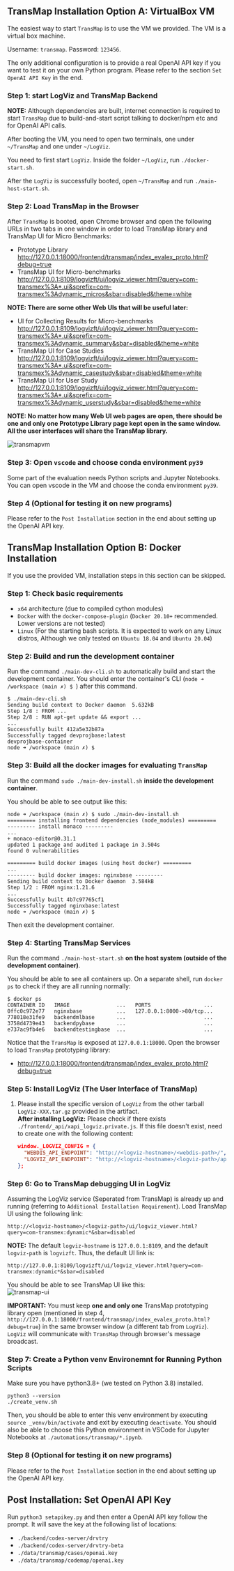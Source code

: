 
## TransMap Installation Option A: VirtualBox VM

The easiest way to start `TransMap` is to use the VM we provided. The VM is a virtual box machine.

Username: `transmap`. Password: `123456`.

The only additional configuration is to provide a real OpenAI API key if you want to test it on your own Python program. Please refer to the section `Set OpenAI API Key` in the end.

### **Step 1: start LogViz and TransMap Backend**

**NOTE:** Although dependencies are built, internet connection is required to start `TransMap` due to build-and-start script talking to docker/npm etc and for OpenAI API calls.

After booting the VM, you need to open two terminals, one under `~/TransMap` and one under `~/LogViz`.


You need to first start `LogViz`. Inside the folder `~/LogViz`, run `./docker-start.sh`. 

After the `LogViz` is successfully booted, open `~/TransMap` and run `./main-host-start.sh`.

### **Step 2: Load TransMap in the Browser**

After `TransMap` is booted, open Chrome browser and open the following URLs in two tabs in one window in order to load TransMap library and TransMap UI for Micro Benchmarks:

- Prototype Library   
  http://127.0.0.1:18000/frontend/transmap/index_evalex_proto.html?debug=true
- TransMap UI for Micro-benchmarks   
  http://127.0.0.1:8109/logvizft/ui/logviz_viewer.html?query=com-transmex%3A*.ui&sprefix=com-transmex%3Adynamic_micros&sbar=disabled&theme=white

**NOTE: There are some other Web UIs that will be useful later:**  

- UI for Collecting Results for Micro-benchmarks  
  http://127.0.0.1:8109/logvizft/ui/logviz_viewer.html?query=com-transmex%3A*.ui&sprefix=com-transmex%3Adynamic_summary&sbar=disabled&theme=white  
- TransMap UI for Case Studies   
  http://127.0.0.1:8109/logvizft/ui/logviz_viewer.html?query=com-transmex%3A*.ui&sprefix=com-transmex%3Adynamic_casestudy&sbar=disabled&theme=white
- TransMap UI for User Study  
  http://127.0.0.1:8109/logvizft/ui/logviz_viewer.html?query=com-transmex%3A*.ui&sprefix=com-transmex%3Adynamic_userstudy&sbar=disabled&theme=white  

**NOTE: No matter how many Web UI web pages are open, there should be one and only one Prototype Library page kept open in the same window. All the user interfaces will share the TransMap library.**

![transmapvm](./pics/transmap-vm.png)

### **Step 3: Open `vscode` and choose conda environment `py39`**

Some part of the evaluation needs Python scripts and Jupyter Notebooks. You can open vscode in the VM and choose the conda environment `py39`. 

### **Step 4 (Optional for testing it on new programs)**

Please refer to the `Post Installation` section in the end about setting up the OpenAI API key.



## TransMap Installation Option B: Docker Installation

If you use the provided VM, installation steps in this section can be skipped.

### **Step 1: Check basic requirements**
- `x64` architecture (due to compiled cython modules)
- `Docker` with the `docker-compose-plugin` (`Docker 20.10+` recommended. Lower versions are not tested)
- `Linux` (For the starting bash scripts. It is expected to work on any Linux distros, Although we only tested on `Ubuntu 18.04` and `Ubuntu 20.04`)

### **Step 2: Build and run the development container**

Run the command `./main-dev-cli.sh` to automatically build and start the development container. You should enter the container's CLI (`node ➜ /workspace (main ✗) $ `) after this command.

```
$ ./main-dev-cli.sh 
Sending build context to Docker daemon  5.632kB
Step 1/8 : FROM ...
Step 2/8 : RUN apt-get update && export ...
...
Successfully built 412a5e32b87a
Successfully tagged devprojbase:latest
devprojbase-container
node ➜ /workspace (main ✗) $ 
```

### **Step 3: Build all the docker images for evaluating `TransMap`**

Run the command `sudo ./main-dev-install.sh` **inside the development container**.

You should be able to see output like this:
```
node ➜ /workspace (main ✗) $ sudo ./main-dev-install.sh 
========= installing frontend dependencies (node_modules) =========
--------- install monaco ---------
...
+ monaco-editor@0.31.1
updated 1 package and audited 1 package in 3.504s
found 0 vulnerabilities

========= build docker images (using host docker) =========
...
--------- build docker images: nginxbase ---------
Sending build context to Docker daemon  3.584kB
Step 1/2 : FROM nginx:1.21.6
...
Successfully built 4b7c97765cf1
Successfully tagged nginxbase:latest
node ➜ /workspace (main ✗) $ 
```

Then exit the development container. 

### **Step 4: Starting TransMap Services**

Run the command `./main-host-start.sh` **on the host system (outside of the development container)**.

You should be able to see all containers up. On a separate shell, run `docker ps` to check if they are all running normally:

```
$ docker ps
CONTAINER ID   IMAGE               ...   PORTS                 ...
0ffc0c972e77   nginxbase           ...   127.0.0.1:8000->80/tcp...
778018e31fe9   backendmlbase       ...                         ...
3758d4739e43   backendpybase       ...                         ...
e737ac9fb4e6   backendtestingbase  ...                         ...
```

Notice that the `TransMap` is exposed at `127.0.0.1:18000`. Open the browser to load `TransMap` prototyping library:

- http://127.0.0.1:18000/frontend/transmap/index_evalex_proto.html?debug=true  
  
### **Step 5: Install LogViz (The User Interface of TransMap)**


1. Please install the specific version of `LogViz` from the other tarball `LogViz-XXX.tar.gz` provided in the artifact.  
    **After installing LogViz:** Please check if there exists  `./frontend/_api/xapi_logviz.private.js`. If this file doesn't exist, need to create one with the following content:
    ```json
    window._LOGVIZ_CONFIG = {
      "WEBDIS_API_ENDPOINT": "http://<logviz-hostname>/<webdis-path>/",
      "LOGVIZ_API_ENDPOINT": "http://<logviz-hostname>/<logviz-path>/api/"
    };
    ```

### **Step 6: Go to TransMap debugging UI in LogViz**

Assuming the LogViz service (Seperated from TransMap) is already up and running (referring to `Additional Installation Requirement`). Load TransMap UI using the following link:

```
http://<logviz-hostname>/<logviz-path>/ui/logviz_viewer.html?query=com-transmex:dynamic*&sbar=disabled
```

**NOTE:** The default `logviz-hostname` is `127.0.0.1:8109`, and the default `logviz-path` is `logvizft`. Thus, the default UI link is:

```
http://127.0.0.1:8109/logvizft/ui/logviz_viewer.html?query=com-transmex:dynamic*&sbar=disabled
```

You should be able to see TransMap UI like this:  
![transmap-ui](./pics/transmap-ui.png)

**IMPORTANT:** You must keep **one and only one** TransMap prototyping library open (mentioned in step 4, `http://127.0.0.1:18000/frontend/transmap/index_evalex_proto.html?debug=true`) in the same browser window (a different tab from `LogViz`). `LogViz` will communicate with `TransMap` through browser's message broadcast.

### **Step 7: Create a Python venv Environemnt for Running Python Scripts**

Make sure you have python3.8+ (we tested on Python 3.8) installed. 
```
python3 --version
./create_venv.sh
```
Then, you should be able to enter this venv environment by executing `source _venv/bin/activate` and exit by executing `deactivate`. You should also be able to choose this Python environment in VSCode for Jupyter Notebooks at `./automations/transmap/*.ipynb`.

### **Step 8 (Optional for testing it on new programs)**

Please refer to the `Post Installation` section in the end about setting up the OpenAI API key.


## Post Installation: Set OpenAI API Key

Run `python3 setapikey.py` and then enter a OpenAI API key follow the prompt. It will save the key at the following list of locations:

- `./backend/codex-server/drvtry` 
- `./backend/codex-server/drvtry-beta`
- `./data/transmap/cases/openai.key`
- `./data/transmap/codemap/openai.key`
